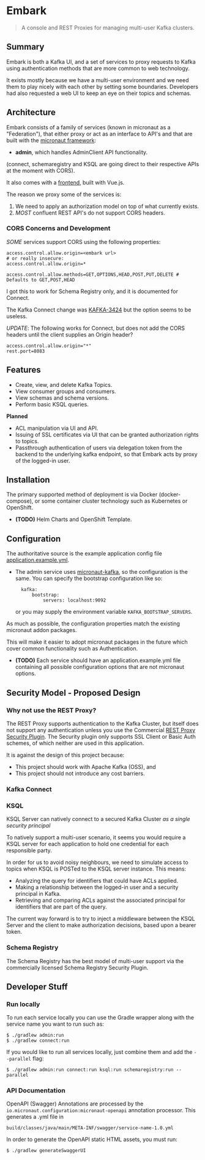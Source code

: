# Embark #

> A console and REST Proxies for managing multi-user Kafka clusters.

## Summary ##

Embark is both a Kafka UI, and a set of services to proxy requests to Kafka using authentication methods that are more 
common to web technology.

It exists mostly because we have a multi-user environment and we need them to play nicely with each other by setting
some boundaries. Developers had also requested a web UI to keep an eye on their topics and schemas.

## Architecture ##

Embark consists of a family of services (known in micronaut as a "Federation"), 
that either proxy or act as an interface to API's 
and that are built with the [micronaut framework](https://micronaut.io/):

- **admin**, which handles AdminClient API functionality.

(connect, schemaregistry and KSQL are going direct to their respective APIs at the
moment with CORS).

It also comes with a [frontend](frontend), built with Vue.js.

The reason we proxy some of the services is:

1. We need to apply an authorization model on top of what currently exists.
2. *MOST* confluent REST API's do not support CORS headers.

### CORS Concerns and Development ###

*SOME* services support CORS using the following properties:

    access.control.allow.origin=<embark url>
    # or really insecure:
    access.control.allow.origin=*
    
    access.control.allow.methods=GET,OPTIONS,HEAD,POST,PUT,DELETE # Defaults to GET,POST,HEAD

I got this to work for Schema Registry only, and it is documented for Connect.

The Kafka Connect change was [KAFKA-3424](https://github.com/apache/kafka/commit/eb823281a52f3b27c3a889e7412bc07b3024e688)
but the option seems to be useless.

*UPDATE*: The following works for Connect, but does not add the CORS headers until the client supplies an Origin header?

    access.control.allow.origin="*"
    rest.port=8083

## Features ##

- Create, view, and delete Kafka Topics.
- View consumer groups and consumers.
- View schemas and schema versions.
- Perform basic KSQL queries.

**Planned**

- ACL manipulation via UI and API.
- Issuing of SSL certificates via UI that can be granted authorization rights to topics.
- Passthrough authentication of users via delegation token from the backend to the underlying kafka endpoint, so that
  Embark acts by proxy of the logged-in user.

## Installation ##

The primary supported method of deployment is via Docker (docker-compose), or some container cluster technology such as 
Kubernetes or OpenShift.

- **(TODO)** Helm Charts and OpenShift Template.

## Configuration ##

The authoritative source is the example application config file [application.example.yml](application.example.yml).

- The admin service uses [micronaut-kafka](https://micronaut-projects.github.io/micronaut-kafka/latest/guide/), so
  the configuration is the same. You can specify the bootstrap configuration like so:   

        kafka:
            bootstrap:
                servers: localhost:9092

  or you may supply the environment variable `KAFKA_BOOTSTRAP_SERVERS`.


As much as possible, the configuration properties match the existing micronaut addon packages.

This will make it easier to adopt micronaut packages in the future which cover common functionality such as Authentication.

- **(TODO)** Each service should have an application.example.yml file containing all possible configuration options that
    are not micronaut options. 

## Security Model - Proposed Design ##

### Why not use the REST Proxy? ###

The REST Proxy supports authentication to the Kafka Cluster, but itself does not support any authentication unless
you use the Commercial [REST Proxy Security Plugin](). The Security plugin only supports SSL Client or Basic Auth
schemes, of which neither are used in this application.

It is against the design of this project because:

- This project should work with Apache Kafka (OSS), and
- This project should not introduce any cost barriers.

### Kafka Connect ###


### KSQL ###

KSQL Server can natively connect to a secured Kafka Cluster _as a single security principal_

To natively support a multi-user scenario, it seems you would require 
a KSQL server for each application to hold one credential for each
responsible party.

In order for us to avoid noisy neighbours, we need to simulate access to topics when KSQL is
POSTed to the KSQL server instance. This means:

- Analyzing the query for identifiers that could have ACLs applied.
- Making a relationship between the logged-in user and a security principal in Kafka.
- Retrieving and comparing ACLs against the associated principal for identifiers that are
  part of the query.

The current way forward is to try to inject a middleware between the KSQL Server
and the client to make authorization decisions, based upon a bearer token.

### Schema Registry ###

The Schema Registry has the best model of multi-user support via the commercially licensed
Schema Registry Security Plugin.

## Developer Stuff ##

### Run locally ###

To run each service locally you can use the Gradle wrapper along with the service name you want to run such as:

    $ ./gradlew admin:run
    $ ./gradlew connect:run
    
If you would like to run all services locally, just combine them and add the `--parallel` flag:

    $ ./gradlew admin:run connect:run ksql:run schemaregistry:run --parallel
    
### API Documentation ###

OpenAPI (Swagger) Annotations are processed by the `io.micronaut.configuration:micronaut-openapi` annotation processor.
This generates a .yml file in 

    build/classes/java/main/META-INF/swagger/service-name-1.0.yml

In order to generate the OpenAPI static HTML assets, you must run:

    $ ./gradlew generateSwaggerUI
    
